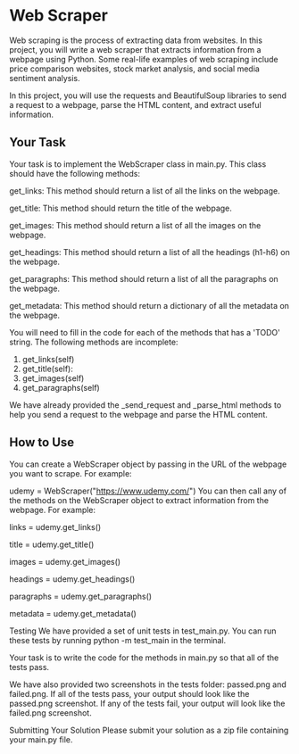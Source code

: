 # Web Scraper

Web scraping is the process of extracting data from websites. In this project, you will write a web scraper that extracts information from a webpage using Python. Some real-life examples of web scraping include price comparison websites, stock market analysis, and social media sentiment analysis.

In this project, you will use the requests and BeautifulSoup libraries to send a request to a webpage, parse the HTML content, and extract useful information.

## Your Task
Your task is to implement the WebScraper class in main.py. This class should have the following methods:

get_links: This method should return a list of all the links on the webpage.

get_title: This method should return the title of the webpage.

get_images: This method should return a list of all the images on the webpage.

get_headings: This method should return a list of all the headings (h1-h6) on the webpage.

get_paragraphs: This method should return a list of all the paragraphs on the webpage.

get_metadata: This method should return a dictionary of all the metadata on the webpage.

You will need to fill in the code for each of the methods that has a 'TODO' string.
The following methods are incomplete:

1. get_links(self)
2. get_title(self):
3. get_images(self)
4. get_paragraphs(self)


 We have already provided the _send_request and _parse_html methods to help you send a request to the webpage and parse the HTML content.

## How to Use
You can create a WebScraper object by passing in the URL of the webpage you want to scrape. For example:

udemy = WebScraper("https://www.udemy.com/")
You can then call any of the methods on the WebScraper object to extract information from the webpage. For example:


links = udemy.get_links()

title = udemy.get_title()

images = udemy.get_images()

headings = udemy.get_headings()

paragraphs = udemy.get_paragraphs()

metadata = udemy.get_metadata()

Testing
We have provided a set of unit tests in test_main.py. You can run these tests by running python -m test_main in the terminal.

Your task is to write the code for the methods in main.py so that all of the tests pass.

We have also provided two screenshots in the tests folder: passed.png and failed.png. If all of the tests pass, your output should look like the passed.png screenshot. If any of the tests fail, your output will look like the failed.png screenshot.

Submitting Your Solution
Please submit your solution as a zip file containing your main.py file.
